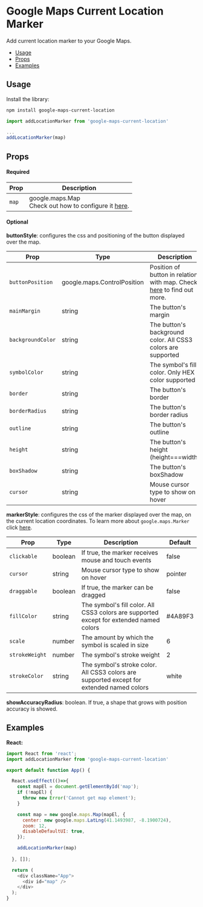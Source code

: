 # Google Maps Current Location Marker

Add current location marker to your Google Maps. 

- [Usage](#usage)
- [Props](#props)
- [Examples](#examples)

Usage
--------------------------------------------------------------------------------

Install the library: 
```sh
npm install google-maps-current-location
```


```js
import addLocationMarker from 'google-maps-current-location'

...
addLocationMarker(map)
```

Props
--------------------------------------------------------------------------------

#### Required

Prop | Description
---- | -----------
`map`| google.maps.Map <br/>Check out how to configure it [here](https://developers.google.com/maps/documentation/javascript/overview).


#### Optional


**buttonStyle**: configures the css and positioning of the button displayed over the map.

Prop | Type  | Description | Default
---- | ----| ----------- | -------
`buttonPosition` | google.maps.ControlPosition | Position of button in relation with map. Check [here](https://developers.google.com/maps/documentation/javascript/controls#ControlPositioning) to find out more. | google.maps.ControlPosition.RIGHT_BOTTOM
`mainMargin`| string |	The button's margin	| 10px
`backgroundColor`|string| The button's background color. All CSS3 colors are supported|#fff
`symbolColor`|string|The symbol's fill color. Only HEX color supported|#6F6F6F
`border`|string|The button's border|0px
`borderRadius`|string|The button's border radius|0px
`outline`|string|The button's outline|0px
`height`|string|The button's height (height===width)|40px
`boxShadow`|string|The button's boxShadow|0 1px 4px rgba(0,0,0,0.3)
`cursor`|string|Mouse cursor type to show on hover|pointer


**markerStyle**: configures the css of the marker displayed over the map, on the current location coordinates. To learn more about `google.maps.Marker` click [here](https://developers.google.com/maps/documentation/javascript/reference/marker#MarkerOptions).

Prop | Type | Description | Default
---- | ----| ----------- | -------
`clickable`|boolean|If true, the marker receives mouse and touch events|false
`cursor`|string|Mouse cursor type to show on hover|pointer
`draggable`|boolean|If true, the marker can be dragged| false
`fillColor`|string|The symbol's fill color. All CSS3 colors are supported except for extended named colors|#4A89F3
`scale`|number|The amount by which the symbol is scaled in size|6
`strokeWeight`|number|The symbol's stroke weight|2
`strokeColor`|string|The symbol's stroke color. All CSS3 colors are supported except for extended named colors|white


**showAccuracyRadius**: boolean. If true, a shape that grows with position accuracy is showed.

Examples
--------------------------------------------------------------------------------

**React:**

```js
import React from 'react';
import addLocationMarker from 'google-maps-current-location'

export default function App() {

  React.useEffect(()=>{
    const mapEl = document.getElementById('map');
    if (!mapEl) {
      throw new Error('Cannot get map element');
    }

    const map = new google.maps.Map(mapEl, {
      center: new google.maps.LatLng(41.1493987, -8.1900724),
      zoom: 12,
      disableDefaultUI: true,
    });

    addLocationMarker(map)
  
  }, []);

  return (
    <div className="App">
      <div id="map" />
    </div>
  );
}
```